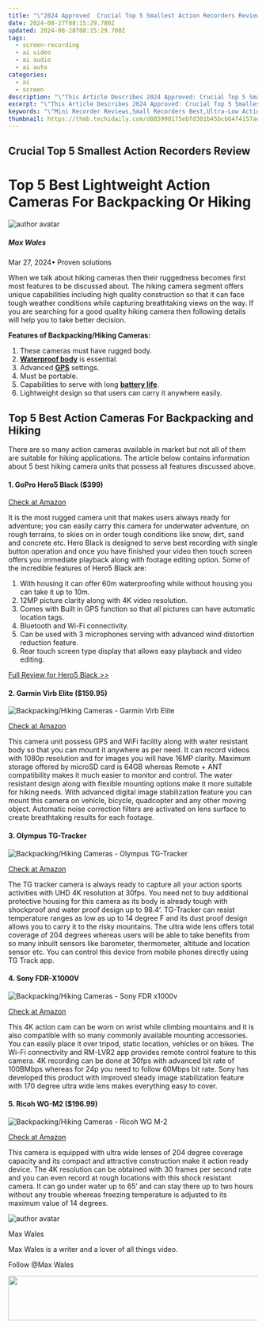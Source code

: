 ```yaml
---
title: "\"2024 Approved  Crucial Top 5 Smallest Action Recorders Review\""
date: 2024-08-27T08:15:29.780Z
updated: 2024-08-28T08:15:29.780Z
tags: 
  - screen-recording
  - ai video
  - ai audio
  - ai auto
categories: 
  - ai
  - screen
description: "\"This Article Describes 2024 Approved: Crucial Top 5 Smallest Action Recorders Review\""
excerpt: "\"This Article Describes 2024 Approved: Crucial Top 5 Smallest Action Recorders Review\""
keywords: "\"Mini Recorder Reviews,Small Recorders Best,Ultra-Low Action Tapes,Compact Audio Recorders,Top Smaller Recorders,Minimalist Recording Devices,Portable Tiny Recorders\""
thumbnail: https://thmb.techidaily.com/d885990175ebfd301b45bcb64f4157ae788a5f9cafe52f432572d6e312400466.jpg
---
```


## Crucial Top 5 Smallest Action Recorders Review

# Top 5 Best Lightweight Action Cameras For Backpacking Or Hiking

![author avatar](https://images.wondershare.com/filmora/article-images/max-wales-author.jpg)

##### Max Wales

 Mar 27, 2024• Proven solutions

 When we talk about hiking cameras then their ruggedness becomes first most features to be discussed about. The hiking camera segment offers unique capabilities including high quality construction so that it can face tough weather conditions while capturing breathtaking views on the way. If you are searching for a good quality hiking camera then following details will help you to take better decision.

**Features of Backpacking/Hiking Cameras:**

1. These cameras must have rugged body.
2. [**Waterproof body**](https://tools.techidaily.com/wondershare/filmora/download/) is essential.
3. Advanced [**GPS**](https://tools.techidaily.com/wondershare/filmora/download/) settings.
4. Must be portable.
5. Capabilities to serve with long [**battery life**](https://tools.techidaily.com/wondershare/filmora/download/).
6. Lightweight design so that users can carry it anywhere easily.

## Top 5 Best Action Cameras For Backpacking and Hiking

 There are so many action cameras available in market but not all of them are suitable for hiking applications. The article below contains information about 5 best hiking camera units that possess all features discussed above.

#### 1\. GoPro Hero5 Black ($399)

[Check at Amazon](https://www.amazon.com/gp/product/B01M14ATO0/ref=as%5Fli%5Ftl?ie=UTF8&tag=vs-flora-20&camp=1789&creative=9325&linkCode=as2&creativeASIN=B01M14ATO0&linkId=5ce54ea937ecffa6b1b8056b6922abaa
)

 It is the most rugged camera unit that makes users always ready for adventure; you can easily carry this camera for underwater adventure, on rough terrains, to skies on in order tough conditions like snow, dirt, sand and concrete etc. Hero Black is designed to serve best recording with single button operation and once you have finished your video then touch screen offers you immediate playback along with footage editing option. Some of the incredible features of Hero5 Black are:

1. With housing it can offer 60m waterproofing while without housing you can take it up to 10m.
2. 12MP picture clarity along with 4K video resolution.
3. Comes with Built in GPS function so that all pictures can have automatic location tags.
4. Bluetooth and Wi-Fi connectivity.
5. Can be used with 3 microphones serving with advanced wind distortion reduction feature.
6. Rear touch screen type display that allows easy playback and video editing.

[Full Review for Hero5 Black >>](https://tools.techidaily.com/wondershare/filmora/download/)

#### 2\. Garmin Virb Elite ($159.95)

![Backpacking/Hiking Cameras - Garmin Virb Elite](https://images.wondershare.com/filmora/article-images/garmin_virb.jpg)

[Check at Amazon](https://www.amazon.com/gp/product/B01HP4PMG0/ref=as%5Fli%5Ftl?ie=UTF8&tag=vs-flora-20&camp=1789&creative=9325&linkCode=as2&creativeASIN=B01HP4PMG0&linkId=d4c86edc07888f1a73f2696e417da1e1)

 This camera unit possess GPS and WiFi facility along with water resistant body so that you can mount it anywhere as per need. It can record videos with 1080p resolution and for images you will have 16MP clarity. Maximum storage offered by microSD card is 64GB whereas Remote + ANT compatibility makes it much easier to monitor and control. The water resistant design along with flexible mounting options make it more suitable for hiking needs. With advanced digital image stabilization feature you can mount this camera on vehicle, bicycle, quadcopter and any other moving object. Automatic noise correction filters are activated on lens surface to create breathtaking results for each footage.

#### 3\. Olympus TG-Tracker

![Backpacking/Hiking Cameras - Olympus TG-Tracker](https://images.wondershare.com/filmora/article-images/olympus-tg-tracker.jpg)

[Check at Amazon](https://www.amazon.com/gp/product/B01ERLMTSI/ref=as%5Fli%5Ftl?ie=UTF8&tag=vs-flora-20&camp=1789&creative=9325&linkCode=as2&creativeASIN=B01ERLMTSI&linkId=34d5c0e389cef67e7a6b9e5d754a12fc
)

 The TG tracker camera is always ready to capture all your action sports activities with UHD 4K resolution at 30fps. You need not to buy additional protective housing for this camera as its body is already tough with shockproof and water proof design up to 98.4’. TG-Tracker can resist temperature ranges as low as up to 14 degree F and its dust proof design allows you to carry it to the risky mountains. The ultra wide lens offers total coverage of 204 degrees whereas users will be able to take benefits from so many inbuilt sensors like barometer, thermometer, altitude and location sensor etc. You can control this device from mobile phones directly using TG Track app.

#### 4\. Sony FDR-X1000V

![Backpacking/Hiking Cameras - Sony FDR x1000v](https://images.wondershare.com/filmora/article-images/sony-fdr-1000.jpg)

[Check at Amazon](https://www.amazon.com/gp/product/B00R1COCT0/ref=as%5Fli%5Ftl?ie=UTF8&tag=vs-flora-20&camp=1789&creative=9325&linkCode=as2&creativeASIN=B00R1COCT0&linkId=eb0771cffd16191ae77ad0a5c6df67b1
)

 This 4K action cam can be worn on wrist while climbing mountains and it is also compatible with so many commonly available mounting accessories. You can easily place it over tripod, static location, vehicles or on bikes. The Wi-Fi connectivity and RM-LVR2 app provides remote control feature to this camera. 4K recording can be done at 30fps with advanced bit rate of 100BMbps whereas for 24p you need to follow 60Mbps bit rate. Sony has developed this product with improved steady image stabilization feature with 170 degree ultra wide lens makes everything easy to cover.

#### 5\. Ricoh WG-M2 ($196.99)

![Backpacking/Hiking Cameras - Ricoh WG M-2](https://images.wondershare.com/filmora/article-images/ricoh-wg-m2.jpg)

[Check at Amazon](https://www.amazon.com/gp/product/B01C395NWU/ref=as%5Fli%5Ftl?ie=UTF8&tag=vs-flora-20&camp=1789&creative=9325&linkCode=as2&creativeASIN=B01C395NWU&linkId=6090fffac05d4c82ef9e790492fd38f8
)

 This camera is equipped with ultra wide lenses of 204 degree coverage capacity and its compact and attractive construction make it action ready device. The 4K resolution can be obtained with 30 frames per second rate and you can even record at rough locations with this shock resistant camera. It can go under water up to 65’ and can stay there up to two hours without any trouble whereas freezing temperature is adjusted to its maximum value of 14 degrees.

![author avatar](https://images.wondershare.com/filmora/article-images/max-wales-author.jpg)

Max Wales

Max Wales is a writer and a lover of all things video.

Follow @Max Wales


<ins class="adsbygoogle"
     style="display:block"
     data-ad-format="autorelaxed"
     data-ad-client="ca-pub-7571918770474297"
     data-ad-slot="1223367746"></ins>



<ins class="adsbygoogle"
     style="display:block"
     data-ad-client="ca-pub-7571918770474297"
     data-ad-slot="8358498916"
     data-ad-format="auto"
     data-full-width-responsive="true"></ins>








<!-- affiliate ads begin -->
<a href="https://vapordna.pxf.io/c/5597632/1494880/17238" target="_top" id="1494880"><img src="//a.impactradius-go.com/display-ad/17238-1494880" border="0" alt="" width="728" height="90"/></a><img height="0" width="0" src="https://imp.pxf.io/i/5597632/1494880/17238" style="position:absolute;visibility:hidden;" border="0" />
<!-- affiliate ads end -->